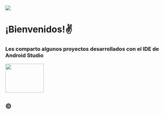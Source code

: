 <!--
**DidierPinto/DidierPinto** is a ✨ _special_ ✨ repository because its `README.md` (this file) appears on your GitHub profile.
Here are some ideas to get you started:

- 🔭 I’m currently working on ...
- 🌱 I’m currently learning ...
- 👯 I’m looking to collaborate on ...
- 🤔 I’m looking for help with ...
- 💬 Ask me about ...
- 📫 How to reach me: ...
- 😄 Pronouns: ...
- ⚡ Fun fact: ...
-->

<!DOCTYPE html>
<head>

<img src = "https://encrypted-tbn0.gstatic.com/images?q=tbn:ANd9GcS0R5Pf5GrIkvPTJnXzXgUeDKXq2dOcwL7PlrO1Vn98sA1mJzpQehUk78lVltFvtmUz2OE&usqp=CAU">

<h1>¡Bienvenidos!✌</h1>
<h3>Les comparto algunos proyectos desarrollados con el IDE de Android Studio</h3>
</head>
<body>

<img src = "https://asimov.cloud/web/image/7871-5e12372c/Android%20Studio%20-%20Social.png" height = "90" width = "120">





  <h2>&copy;</h2>
</body>

</html>


